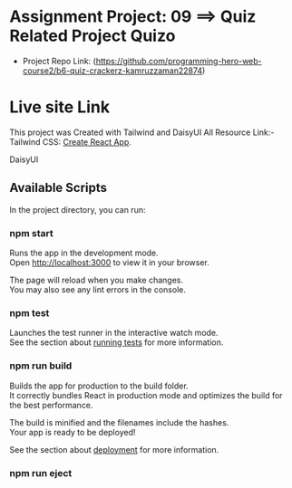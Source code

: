 # Assignment Project: 09 ==> Quiz Related Project Quizo

* Project Repo Link: 
(<https://github.com/programming-hero-web-course2/b6-quiz-crackerz-kamruzzaman22874>)
# Live site Link

This project was Created with Tailwind and DaisyUI
All Resource Link:-
Tailwind CSS: [Create React App](https://tailwindcss.com/).

DaisyUI

## Available Scripts

In the project directory, you can run:

### npm start

Runs the app in the development mode.\
Open [http://localhost:3000](http://localhost:3000) to view it in your browser.

The page will reload when you make changes.\
You may also see any lint errors in the console.

### npm test

Launches the test runner in the interactive watch mode.\
See the section about [running tests](https://facebook.github.io/create-react-app/docs/running-tests) for more information.

### npm run build

Builds the app for production to the build folder.\
It correctly bundles React in production mode and optimizes the build for the best performance.

The build is minified and the filenames include the hashes.\
Your app is ready to be deployed!

See the section about [deployment](https://facebook.github.io/create-react-app/docs/deployment) for more information.

### npm run eject